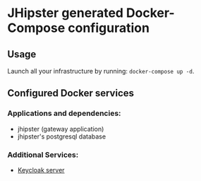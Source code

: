 # JHipster generated Docker-Compose configuration

## Usage

Launch all your infrastructure by running: `docker-compose up -d`.

## Configured Docker services

### Applications and dependencies:

- jhipster (gateway application)
- jhipster's postgresql database

### Additional Services:

- [Keycloak server](http://localhost:9080)
